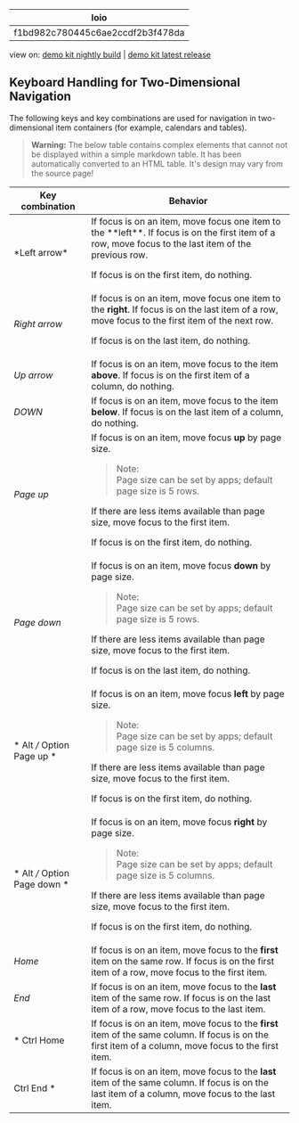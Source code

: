 <!-- loiof1bd982c780445c6ae2ccdf2b3f478da -->

| loio |
| -----|
| f1bd982c780445c6ae2ccdf2b3f478da |

<div id="loio">

view on: [demo kit nightly build](https://openui5nightly.hana.ondemand.com/#/topic/f1bd982c780445c6ae2ccdf2b3f478da) | [demo kit latest release](https://openui5.hana.ondemand.com/#/topic/f1bd982c780445c6ae2ccdf2b3f478da)</div>

## Keyboard Handling for Two-Dimensional Navigation

The following keys and key combinations are used for navigation in two-dimensional item containers \(for example, calendars and tables\).

 > **Warning:** The below table contains complex elements that cannot not be displayed within a simple markdown table. It has been automatically converted to an HTML table. It's design may vary from the source page!

<table>
	<thead>
		<tr>
			<th>Key combination</th>
			<th>Behavior</th>
		</tr>
	</thead>
	<tbody>
		<tr>
			<td> *Left arrow*</td>
			<td> If focus is on an item, move focus one item to the **left**.
 If focus is on the first item of a row, move focus to the last item of the previous row.

 If focus is on the first item, do nothing.
			</td>
		</tr>
		<tr>
			<td> *Right arrow*</td>
			<td> If focus is on an item, move focus one item to the **right**.
 If focus is on the last item of a row, move focus to the first item of the next row.

 If focus is on the last item, do nothing.
			</td>
		</tr>
		<tr>
			<td> *Up arrow*</td>
			<td> If focus is on an item, move focus to the item **above**.
 If focus is on the first item of a column, do nothing.
			</td>
		</tr>
		<tr>
			<td> *DOWN*</td>
			<td> If focus is on an item, move focus to the item **below**.
 If focus is on the last item of a column, do nothing.
			</td>
		</tr>
		<tr>
			<td>*Page up*</td>
			<td> If focus is on an item, move focus **up** by page size.
 > Note:  
 > Page size can be set by apps; default page size is 5 rows.

 If there are less items available than page size, move focus to the first item.

 If focus is on the first item, do nothing.
			</td>
		</tr>
		<tr>
			<td>*Page down*</td>
			<td> If focus is on an item, move focus **down** by page size.
 > Note:  
 > Page size can be set by apps; default page size is 5 rows.

 If there are less items available than page size, move focus to the first item.

 If focus is on the last item, do nothing.
			</td>
		</tr>
		<tr>
			<td>* Alt */* Option Page up *</td>
			<td> If focus is on an item, move focus **left** by page size.
 > Note:  
 > Page size can be set by apps; default page size is 5 columns.

 If there are less items available than page size, move focus to the first item.

 If focus is on the first item, do nothing.
			</td>
		</tr>
		<tr>
			<td>* Alt */* Option Page down *</td>
			<td> If focus is on an item, move focus **right** by page size.
 > Note:  
 > Page size can be set by apps; default page size is 5 columns.

 If there are less items available than page size, move focus to the first item.

 If focus is on the first item, do nothing.
			</td>
		</tr>
		<tr>
			<td>*Home*</td>
			<td> If focus is on an item, move focus to the **first** item on the same row.
 If focus is on the first item of a row, move focus to the first item.
			</td>
		</tr>
		<tr>
			<td>*End*</td>
			<td> If focus is on an item, move focus to the **last** item of the same row.
 If focus is on the last item of a row, move focus to the last item.
			</td>
		</tr>
		<tr>
			<td>* Ctrl Home *</td>
			<td> If focus is on an item, move focus to the **first** item of the same column.
 If focus is on the first item of a column, move focus to the first item.
			</td>
		</tr>
		<tr>
			<td>* Ctrl End *</td>
			<td> If focus is on an item, move focus to the **last** item of the same column.
 If focus is on the last item of a column, move focus to the last item.
			</td>
		</tr>
	</tbody>
</table>

